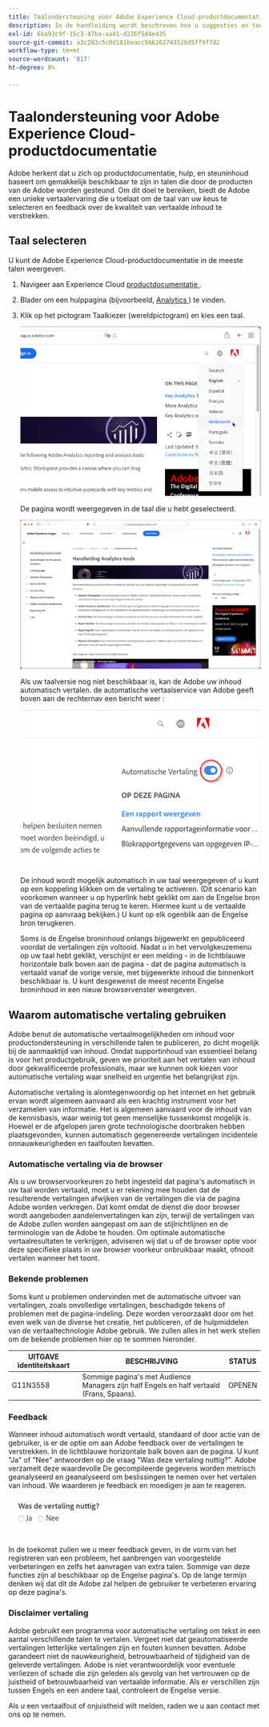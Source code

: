 ```yaml
---
title: Taalondersteuning voor Adobe Experience Cloud-productdocumentatie
description: In de handleiding wordt beschreven hoe u suggesties en toevoegingen kunt toevoegen aan de documentatiesite van de Adobe.
exl-id: 6ba93c9f-15c3-47ba-aa41-d226f5d4e435
source-git-commit: a3c283c5c0d181beacc566262743528d5ff9f7d2
workflow-type: tm+mt
source-wordcount: '817'
ht-degree: 0%

---
```


# Taalondersteuning voor Adobe Experience Cloud-productdocumentatie

Adobe herkent dat u zich op productdocumentatie, hulp, en steuninhoud baseert om gemakkelijk beschikbaar te zijn in talen die door de producten van de Adobe worden gesteund. Om dit doel te bereiken, biedt de Adobe een unieke vertaalervaring die u toelaat om de taal van uw keus te selecteren en feedback over de kwaliteit van vertaalde inhoud te verstrekken.

## Taal selecteren

U kunt de Adobe Experience Cloud-productdocumentatie in de meeste talen weergeven.

1. Navigeer aan Experience Cloud [ productdocumentatie ](https://helpx.adobe.com/nl/support/experience-cloud.html).

1. Blader om een hulppagina (bijvoorbeeld, [ Analytics ](https://docs.adobe.com/content/help/nl-NL/analytics/landing/home.html)) te vinden.

1. Klik op het pictogram Taalkiezer (wereldpictogram) en kies een taal.

   ![ de selecteur van de Taal ](assets/language-dropdown.png)

   De pagina wordt weergegeven in de taal die u hebt geselecteerd.

   ![ Vertaalde pagina ](assets/french.png)

   Als uw taalversie nog niet beschikbaar is, kan de Adobe uw inhoud automatisch vertalen. de automatische vertaalservice van Adobe geeft boven aan de rechternav een bericht weer :

   ![ Vertaal bericht ](assets/machine-translation-message.png)

   De inhoud wordt mogelijk automatisch in uw taal weergegeven of u kunt op een koppeling klikken om de vertaling te activeren. (Dit scenario kan voorkomen wanneer u op hyperlink hebt geklikt om aan de Engelse bron van de vertaalde pagina terug te keren. Hiermee kunt u de vertaalde pagina op aanvraag bekijken.) U kunt op elk ogenblik aan de Engelse bron terugkeren.

   Soms is de Engelse broninhoud onlangs bijgewerkt en gepubliceerd voordat de vertalingen zijn voltooid. Nadat u in het vervolgkeuzemenu op uw taal hebt geklikt, verschijnt er een melding - in de lichtblauwe horizontale balk boven aan de pagina - dat de pagina automatisch is vertaald vanaf de vorige versie, met bijgewerkte inhoud die binnenkort beschikbaar is. U kunt desgewenst de meest recente Engelse broninhoud in een nieuw browservenster weergeven.

## Waarom automatische vertaling gebruiken

Adobe benut de automatische vertaalmogelijkheden om inhoud voor productondersteuning in verschillende talen te publiceren, zo dicht mogelijk bij de aanmaaktijd van inhoud. Omdat supportinhoud van essentieel belang is voor het productgebruik, geven we prioriteit aan het vertalen van inhoud door gekwalificeerde professionals, maar we kunnen ook kiezen voor automatische vertaling waar snelheid en urgentie het belangrijkst zijn.

Automatische vertaling is alomtegenwoordig op het internet en het gebruik ervan wordt algemeen aanvaard als een krachtig instrument voor het verzamelen van informatie. Het is algemeen aanvaard voor de inhoud van de kennisbasis, waar weinig tot geen menselijke tussenkomst mogelijk is. Hoewel er de afgelopen jaren grote technologische doorbraken hebben plaatsgevonden, kunnen automatisch gegenereerde vertalingen incidentele onnauwkeurigheden en taalfouten bevatten.

### Automatische vertaling via de browser

Als u uw browservoorkeuren zo hebt ingesteld dat pagina&#39;s automatisch in uw taal worden vertaald, moet u er rekening mee houden dat de resulterende vertalingen afwijken van de vertalingen die via de pagina Adobe worden verkregen. Dat komt omdat de dienst die door browser wordt aangeboden aandelenvertalingen kan zijn, terwijl de vertalingen van de Adobe zullen worden aangepast om aan de stijlrichtlijnen en de terminologie van de Adobe te houden. Om optimale automatische vertaalresultaten te verkrijgen, adviseren wij dat u of de browser optie voor deze specifieke plaats in uw browser voorkeur onbruikbaar maakt, of **&#x200B;**&#x200B;nooit vertalen wanneer het toont.

### Bekende problemen

Soms kunt u problemen ondervinden met de automatische uitvoer van vertalingen, zoals onvolledige vertalingen, beschadigde tekens of problemen met de pagina-indeling. Deze worden veroorzaakt door om het even welk van de diverse het creatie, het publiceren, of de hulpmiddelen van de vertaaltechnologie Adobe gebruik. We zullen alles in het werk stellen om de bekende problemen hier op te sommen
hieronder.

| **UITGAVE identiteitskaart** | **BESCHRIJVING** | **STATUS** |
|--------------|-------------------------------------------------------------------------------------|------------|
| G11N3558 | Sommige pagina&#39;s met Audience Managers zijn half Engels en half vertaald (Frans, Spaans). | OPENEN |

### Feedback

Wanneer inhoud automatisch wordt vertaald, standaard of door actie van de gebruiker, is er de optie om aan Adobe feedback over de vertalingen te verstrekken. In de
lichtblauwe horizontale balk boven aan de pagina. U kunt &quot;Ja&quot; of &quot;Nee&quot; antwoorden op de vraag &quot;Was deze vertaling nuttig?&quot;. Adobe verzamelt deze waardevolle
De gecompileerde gegevens worden metrisch geanalyseerd en geanalyseerd om beslissingen te nemen over het vertalen van inhoud. We waarderen je feedback en moedigen je aan te reageren.

![ Terugkoppeling ](assets/machine-translation-feedback.png)

In de toekomst zullen we u meer feedback geven, in de vorm van het registreren van een probleem, het aanbrengen van voorgestelde verbeteringen en zelfs het aanvragen van
extra talen. Sommige van deze functies zijn al beschikbaar op de Engelse pagina&#39;s. Op de lange termijn denken wij dat dit de Adobe zal helpen de gebruiker te verbeteren
ervaring op deze pagina&#39;s.

<!--
![Improve this page](assets/feedback.png)
-->

### Disclaimer vertaling

Adobe gebruikt een programma voor automatische vertaling om tekst in een aantal verschillende talen te vertalen. Vergeet niet dat geautomatiseerde vertalingen letterlijke vertalingen zijn en fouten kunnen bevatten. Adobe garandeert niet de nauwkeurigheid, betrouwbaarheid of tijdigheid van de geleverde vertalingen. Adobe is niet verantwoordelijk voor eventuele verliezen of schade die zijn geleden als gevolg van het vertrouwen op de juistheid of betrouwbaarheid van vertaalde informatie. Als er verschillen zijn tussen Engels en een andere taal, controleert de Engelse versie.

Als u een vertaalfout of onjuistheid wilt melden, raden we u aan contact met ons op te nemen.
